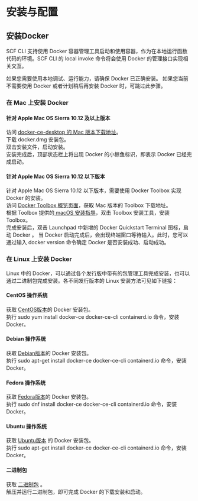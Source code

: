 # 安装与配置

## 安装Docker

SCF CLI 支持使用 Docker 容器管理工具启动和使用容器，作为在本地运行函数代码的环境。SCF CLI 的 local invoke 命令将会使用 Docker 的管理接口实现相关交互。

如果您需要使用本地调试、运行能力，请确保 Docker 已正确安装。
如果您当前不需要使用 Docker 或者计划稍后再安装 Docker 时，可跳过此步骤。

### 在 Mac 上安装 Docker
#### 针对 Apple Mac OS Sierra 10.12 及以上版本
访问 [docker-ce-desktop 的 Mac 版本下载地址](https://hub.docker.com/editions/community/docker-ce-desktop-mac)。  
下载 docker.dmg 安装包。  
双击安装文件，启动安装。  
安装完成后，顶部状态栏上将出现 Docker 的小鲸鱼标识，即表示 Docker 已经完成启动。  

#### 针对 Apple Mac OS Sierra 10.12 以下版本
针对 Apple Mac OS Sierra 10.12 以下版本，需要使用 Docker Toolbox 实现 Docker 的安装。  
访问 [Docker Toolbox 概览页面](https://docs.docker.com/toolbox/overview/)，获取 Mac 版本的 Toolbox 下载地址。  
根据 Toolbox 提供的[ macOS 安装指导](https://docs.docker.com/toolbox/toolbox_install_mac/)，双击 Toolbox 安装工具，安装 Toolbox。  
完成安装后，双击 Launchpad 中新增的 Docker Quickstart Terminal 图标，启动 Docker  。
当 Docker 启动完成后，会出现终端窗口等待输入。此时，您可以通过输入 docker version 命令确定 Docker 是否安装成功、启动成功。  

### 在 Linux 上安装 Docker
Linux 中的 Docker，可以通过各个发行版中带有的包管理工具完成安装，也可以通过二进制包完成安装。各不同发行版本的 Linux 安装方法可见如下链接：

#### CentOS 操作系统
获取 [CentOS版本](https://docs.docker.com/install/linux/docker-ce/centos/)的 Docker 安装包。  
执行 sudo yum install docker-ce docker-ce-cli containerd.io 命令，安装 Docker。
#### Debian 操作系统
获取 [Debian版本](https://docs.docker.com/install/linux/docker-ce/debian/)的 Docker 安装包。  
执行 sudo apt-get install docker-ce docker-ce-cli containerd.io 命令，安装 Docker。
#### Fedora 操作系统
获取 [Fedora版本](https://docs.docker.com/install/linux/docker-ce/fedora/)的 Docker 安装包。  
执行 sudo dnf install docker-ce docker-ce-cli containerd.io 命令，安装 Docker。
#### Ubuntu 操作系统 
获取 [Ubuntu版本](https://docs.docker.com/install/linux/docker-ce/ubuntu/) 的 Docker 安装包。  
执行 sudo apt-get install docker-ce docker-ce-cli containerd.io 命令，安装 Docker。
#### 二进制包
获取 [二进制包](https://docs.docker.com/install/linux/docker-ce/binaries/) 。  
解压并运行二进制包，即可完成 Docker 的下载安装和启动。
